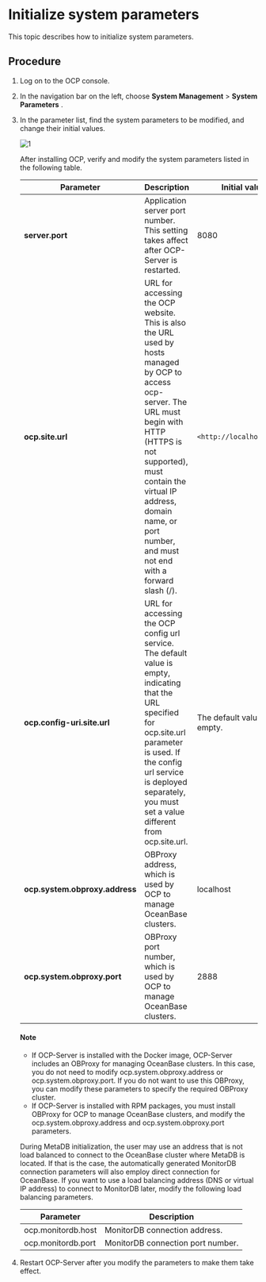 # Initialize system parameters

This topic describes how to initialize system parameters.

## Procedure

1. Log on to the OCP console.

2. In the navigation bar on the left, choose **System Management** \> **System Parameters** .

3. In the parameter list, find the system parameters to be modified, and change their initial values.

   ![1](https://help-static-aliyun-doc.aliyuncs.com/assets/img/en-US/9195798161/p256824.png)

    After installing OCP, verify and modify the system parameters listed in the following table.

    | **Parameter** | **Description**  |      **Initial value**      |
    |------------------------------------------|---|---|
    | **server.port**                          | Application server port number. This setting takes affect after OCP-Server is restarted.                                                                                                                                                                                                       | 8080                        |
    | **ocp.site.url**                         | URL for accessing the OCP website. This is also the URL used by hosts managed by OCP to access ocp-server. The URL must begin with HTTP (HTTPS is not supported), must contain the virtual IP address, domain name, or port number, and must not end with a forward slash (/). | `<http://localhost:8080>`       |
    | **ocp.config-uri.site.url**              | URL for accessing the OCP config url service. The default value is empty, indicating that the URL specified for ocp.site.url parameter is used. If the config url service is deployed separately, you must set a value different from ocp.site.url.                            | The default value is empty. |
    | **ocp.system.obproxy.address**           | OBProxy address, which is used by OCP to manage OceanBase clusters.                                                                                                                                                                                                                            | localhost                   |
    | **ocp.system.obproxy.port**              | OBProxy port number, which is used by OCP to manage OceanBase clusters.                                                                                                                                                                                                                        | 2888                        |

   <main id="notice" type='explain'>
    <h4>Note</h4>
    <ul>
    <li>If OCP-Server is installed with the Docker image, OCP-Server includes an OBProxy for managing OceanBase clusters. In this case, you do not need to modify ocp.system.obproxy.address or ocp.system.obproxy.port. If you do not want to use this OBProxy, you can modify these parameters to specify the required OBProxy cluster.</li>
    <li>If OCP-Server is installed with RPM packages, you must install OBProxy for OCP to manage OceanBase clusters, and modify the ocp.system.obproxy.address and ocp.system.obproxy.port parameters.</li>
    </ul>
   </main>

    During MetaDB initialization, the user may use an address that is not load balanced to connect to the OceanBase cluster where MetaDB is located. If that is the case, the automatically generated MonitorDB connection parameters will also employ direct connection for OceanBase. If you want to use a load balancing address (DNS or virtual IP address) to connect to MonitorDB later, modify the following load balancing parameters.

    |   **Parameter**    |          **Description**          |
    |--------------------|-----------------------------------|
    | ocp.monitordb.host | MonitorDB connection address.     |
    | ocp.monitordb.port | MonitorDB connection port number. |

4. Restart OCP-Server after you modify the parameters to make them take effect.

